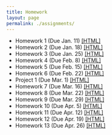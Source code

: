 ```yaml
---
title: Homework
layout: page
permalink: ./assignments/
---
```


* Homework 1 (Due Jan. 11) [[HTML]](./homework1.html)
* Homework 2 (Due Jan. 18) [[HTML]](./homework2.html)
* Homework 3 (Due Jan. 25) [[HTML]](./homework3.html)
* Homework 4 (Due Feb. 8) [[HTML]](./homework4.html)
* Homework 5 (Due Feb. 15) [[HTML]](./homework5.html)
* Homework 6 (Due Feb. 22) [[HTML]](./homework6.html)
* Project 1 (Due Mar. 1) [[HTML]](./project1.html)
* Homework 7 (Due Mar. 16) [[HTML]](./homework7.html)
* Homework 8 (Due Mar. 22) [[HTML]](./homework8.html)
* Homework 9 (Due Mar. 29) [[HTML]](./homework9.html)
* Homework 10 (Due Apr. 5) [[HTML]](./homework10.html)
* Homework 11 (Due Apr. 12) [[HTML]](./homework11.html)
* Homework 12 (Due Apr. 19) [[HTML]](./homework12.html)
* Homework 13 (Due Apr. 26) [[HTML]](./homework13.html)
